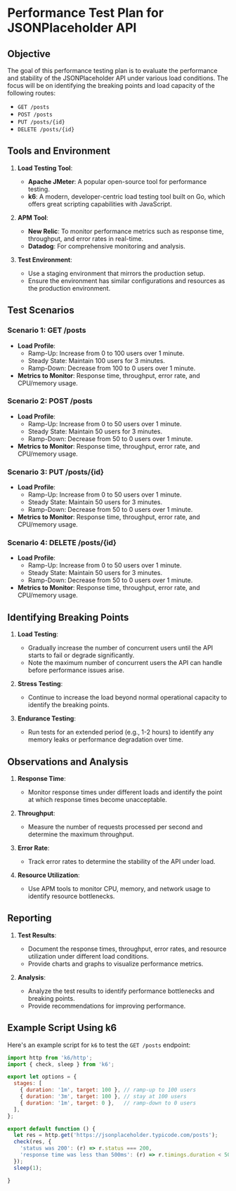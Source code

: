 # Performance Test Plan for JSONPlaceholder API

## Objective

The goal of this performance testing plan is to evaluate the performance and stability of the JSONPlaceholder API under various load conditions. The focus will be on identifying the breaking points and load capacity of the following routes:
- `GET /posts`
- `POST /posts`
- `PUT /posts/{id}`
- `DELETE /posts/{id}`

## Tools and Environment

1. **Load Testing Tool**: 
   - **Apache JMeter**: A popular open-source tool for performance testing.
   - **k6**: A modern, developer-centric load testing tool built on Go, which offers great scripting capabilities with JavaScript.

2. **APM Tool**: 
   - **New Relic**: To monitor performance metrics such as response time, throughput, and error rates in real-time.
   - **Datadog**: For comprehensive monitoring and analysis.

3. **Test Environment**:
   - Use a staging environment that mirrors the production setup.
   - Ensure the environment has similar configurations and resources as the production environment.

## Test Scenarios

### Scenario 1: GET /posts
- **Load Profile**: 
  - Ramp-Up: Increase from 0 to 100 users over 1 minute.
  - Steady State: Maintain 100 users for 3 minutes.
  - Ramp-Down: Decrease from 100 to 0 users over 1 minute.
- **Metrics to Monitor**: Response time, throughput, error rate, and CPU/memory usage.

### Scenario 2: POST /posts
- **Load Profile**:
  - Ramp-Up: Increase from 0 to 50 users over 1 minute.
  - Steady State: Maintain 50 users for 3 minutes.
  - Ramp-Down: Decrease from 50 to 0 users over 1 minute.
- **Metrics to Monitor**: Response time, throughput, error rate, and CPU/memory usage.

### Scenario 3: PUT /posts/{id}
- **Load Profile**:
  - Ramp-Up: Increase from 0 to 50 users over 1 minute.
  - Steady State: Maintain 50 users for 3 minutes.
  - Ramp-Down: Decrease from 50 to 0 users over 1 minute.
- **Metrics to Monitor**: Response time, throughput, error rate, and CPU/memory usage.

### Scenario 4: DELETE /posts/{id}
- **Load Profile**:
  - Ramp-Up: Increase from 0 to 50 users over 1 minute.
  - Steady State: Maintain 50 users for 3 minutes.
  - Ramp-Down: Decrease from 50 to 0 users over 1 minute.
- **Metrics to Monitor**: Response time, throughput, error rate, and CPU/memory usage.

## Identifying Breaking Points

1. **Load Testing**:
   - Gradually increase the number of concurrent users until the API starts to fail or degrade significantly.
   - Note the maximum number of concurrent users the API can handle before performance issues arise.

2. **Stress Testing**:
   - Continue to increase the load beyond normal operational capacity to identify the breaking points.

3. **Endurance Testing**:
   - Run tests for an extended period (e.g., 1-2 hours) to identify any memory leaks or performance degradation over time.

## Observations and Analysis

1. **Response Time**:
   - Monitor response times under different loads and identify the point at which response times become unacceptable.

2. **Throughput**:
   - Measure the number of requests processed per second and determine the maximum throughput.

3. **Error Rate**:
   - Track error rates to determine the stability of the API under load.

4. **Resource Utilization**:
   - Use APM tools to monitor CPU, memory, and network usage to identify resource bottlenecks.

## Reporting

1. **Test Results**:
   - Document the response times, throughput, error rates, and resource utilization under different load conditions.
   - Provide charts and graphs to visualize performance metrics.

2. **Analysis**:
   - Analyze the test results to identify performance bottlenecks and breaking points.
   - Provide recommendations for improving performance.

## Example Script Using k6

Here's an example script for `k6` to test the `GET /posts` endpoint:

```javascript
import http from 'k6/http';
import { check, sleep } from 'k6';

export let options = {
  stages: [
    { duration: '1m', target: 100 }, // ramp-up to 100 users
    { duration: '3m', target: 100 }, // stay at 100 users
    { duration: '1m', target: 0 },   // ramp-down to 0 users
  ],
};

export default function () {
  let res = http.get('https://jsonplaceholder.typicode.com/posts');
  check(res, {
    'status was 200': (r) => r.status === 200,
    'response time was less than 500ms': (r) => r.timings.duration < 500,
  });
  sleep(1);

}
